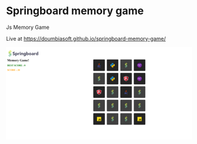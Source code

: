 # Springboard memory game
Js Memory Game

Live at https://doumbiasoft.github.io/springboard-memory-game/

![alt image](https://github.com/doumbiasoft/springboard-memory-game/blob/main/images/memory-game.png)
